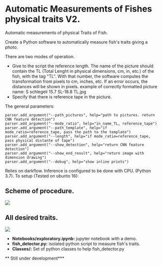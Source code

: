 # Automatic Measurements of Fishes physical traits V2.


Automatic measurements of physical Traits of Fish.

Create a Python software to automatically measure fish's traits giving a photo.

There are two modes of operation. 

+ Give to the script the reference length. The name of the picture should contain the TL (Total Lenght in physical dimensions, cm, in, etc.) of the fish, with the tag "TL". With that number, the software computes the transformation from pixels to cm, inches, etc. If an error occurs, the distances will be shown in pixels. example of correctly formatted picture name: S schlegeli 15.7 SL-18.8 TL.jpg
+ Specify that there is reference tape in the picture.

The general parameters:

```
parser.add_argument("--path_pictures", help="path to pictures. return CNN feature detection")
parser.add_argument("--mode_ratio", help="in_name_TL, reference_tape")
parser.add_argument("--path_template", help="if mode_ratio=reference_tape, pass the path to the template")
parser.add_argument("--length", help="if mode_ratio=reference_tape, pass physical distante of tape")
parser.add_argument("--show_detection", help="return CNN feature detection")
parser.add_argument("--show_end_result", help="return image with dimension drawing")
parser.add_argument("--debug", help="show inline prints")
```

Relies on darkflow. Inference is configured to be done with CPU. (Python 3.7). To setup (Tested on ubunto 16):

## Scheme of procedure.
<img src="http://garisplace.com/img/amt_2_diagram.png" />

## All desired traits.
<img src="http://garisplace.com/img/fish_traits.jpeg" />



+ **Notebooks/exploratory.ipynb:** jupyter notebook with a demo.
+ **fish_detector.py:** isolated python script to measure fish's traits.
+ **Classes/:** Set of python classes to help fish_detector.py

** Still under development***


